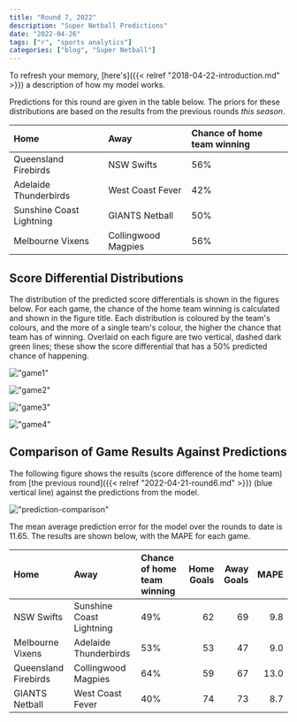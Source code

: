 ```yaml
---
title: "Round 7, 2022"
description: "Super Netball Predictions"
date: "2022-04-26"
tags: ["r", "sports analytics"]
categories: ["blog", "Super Netball"]
---
```


<!-- Time-stamp: <2022-04-26 11:32:49 (sprazza)> -->





To refresh your memory, [here's]({{< relref "2018-04-22-introduction.md" >}}) a description of how my model works.

Predictions for this round are given in the table below. The priors for these distributions are based on the results from the previous rounds _this season_.


|Home                     |Away                |Chance of home team winning |
|:------------------------|:-------------------|:---------------------------|
|Queensland Firebirds     |NSW Swifts          |56%                         |
|Adelaide Thunderbirds    |West Coast Fever    |42%                         |
|Sunshine Coast Lightning |GIANTS Netball      |50%                         |
|Melbourne Vixens         |Collingwood Magpies |56%                         |

## Score Differential Distributions

The distribution of the predicted score differentials is shown in the figures below. For each game, the chance of the home team winning is calculated and shown in the figure title. Each distribution is coloured by the team's colours, and the more of a single team's colour, the higher the chance that team has of winning. Overlaid on each figure are two vertical, dashed dark green lines; these show the score differential that has a 50% predicted chance of happening.

!["game1"](/sn-assets/2022/round7/game-1.png)

!["game2"](/sn-assets/2022/round7/game-2.png)

!["game3"](/sn-assets/2022/round7/game-3.png)

!["game4"](/sn-assets/2022/round7/game-4.png)

## Comparison of Game Results Against Predictions

The following figure shows the results (score difference of the home team) from [the previous round]({{< relref "2022-04-21-round6.md" >}}) (blue vertical line) against the predictions from the model.

!["prediction-comparison"](/sn-assets/2022/round7/plot-grid-comparison.png)

The mean average prediction error for the model over the rounds to date is 11.65. The results are shown below, with the MAPE for each game.


|Home                 |Away                     |Chance of home team winning | Home Goals| Away Goals| MAPE|
|:--------------------|:------------------------|:---------------------------|----------:|----------:|----:|
|NSW Swifts           |Sunshine Coast Lightning |49%                         |         62|         69|  9.8|
|Melbourne Vixens     |Adelaide Thunderbirds    |53%                         |         53|         47|  9.0|
|Queensland Firebirds |Collingwood Magpies      |64%                         |         59|         67| 13.0|
|GIANTS Netball       |West Coast Fever         |40%                         |         74|         73|  8.7|
